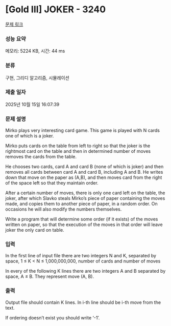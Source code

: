 # [Gold III] JOKER - 3240 

[문제 링크](https://www.acmicpc.net/problem/3240) 

### 성능 요약

메모리: 5224 KB, 시간: 44 ms

### 분류

구현, 그리디 알고리즘, 시뮬레이션

### 제출 일자

2025년 10월 15일 16:07:39

### 문제 설명

<p>Mirko plays very interesting card game. This game is played with N cards one of which is a joker.</p>

<p>Mirko puts cards on the table from left to right so that the joker is the rightmost card on the table and then in determined number of moves removes the cards from the table.</p>

<p>He chooses two cards, card A and card B (none of which is joker) and then removes all cards between card A and card B, including A and B. He writes down that move on the paper as (A,B), and then moves card from the right of the space left so that they maintain order.</p>

<p>After a certain number of moves, there is only one card left on the table, the joker, after which Slavko steals Mirko’s piece of paper containing the moves made, and copies them to another piece of paper, in a random order. On occasions he will also modify the numbers themselves.</p>

<p>Write a program that will determine some order (if it exists) of the moves written on paper, so that the execution of the moves in that order will leave joker the only card on table. </p>

### 입력 

 <p>In the first line of input file there are two integers N and K, separated by space, 1 ≤ K < N ≤ 1,000,000,000, number of cards and number of moves</p>

<p>In every of the following K lines there are two integers A and B separated by space, A ≤ B. They represent move (A, B). </p>

### 출력 

 <p>Output file should contain K lines. In i-th line should be i-th move from the text.</p>

<p>If ordering doesn’t exist you should write ‘-1’. </p>

